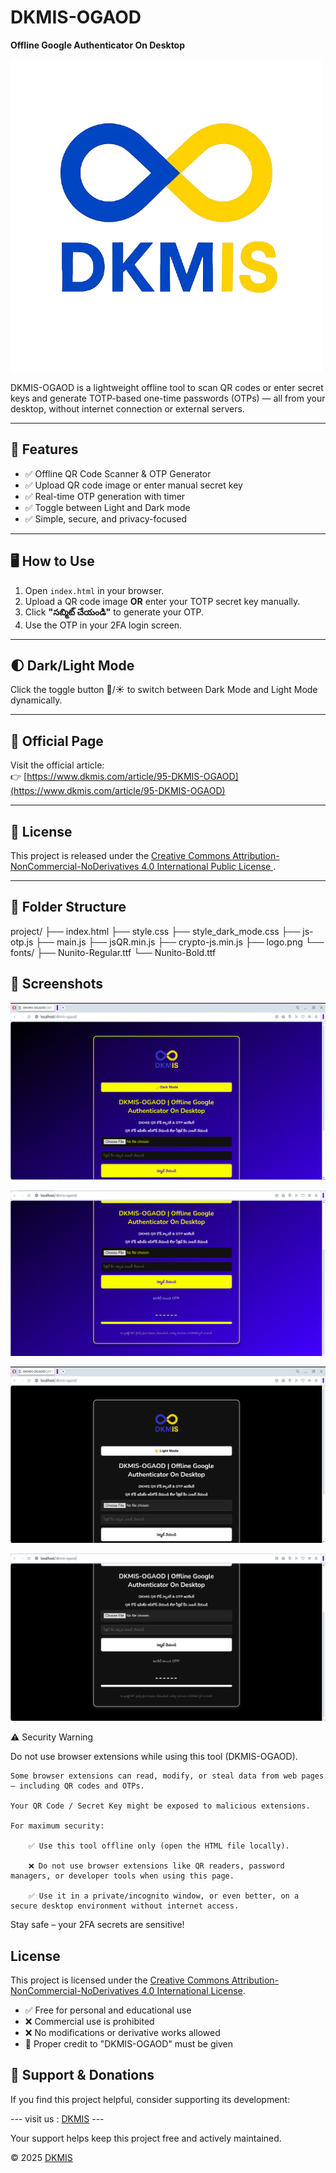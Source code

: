 # DKMIS-OGAOD

**Offline Google Authenticator On Desktop**

![DKMIS Logo](logo.png)

DKMIS-OGAOD is a lightweight offline tool to scan QR codes or enter secret keys and generate TOTP-based one-time passwords (OTPs) — all from your desktop, without internet connection or external servers.

---

## 🔐 Features

- ✅ Offline QR Code Scanner & OTP Generator
- ✅ Upload QR code image or enter manual secret key
- ✅ Real-time OTP generation with timer
- ✅ Toggle between Light and Dark mode
- ✅ Simple, secure, and privacy-focused

---

## 🖥️ How to Use

1. Open `index.html` in your browser.
2. Upload a QR code image **OR** enter your TOTP secret key manually.
3. Click **"సబ్మిట్ చేయండి"** to generate your OTP.
4. Use the OTP in your 2FA login screen.

---

## 🌓 Dark/Light Mode

Click the toggle button 🌙/☀️ to switch between Dark Mode and Light Mode dynamically.

---

## 🔗 Official Page

Visit the official article:  
👉 [https://www.dkmis.com/article/95-DKMIS-OGAOD](https://www.dkmis.com/article/95-DKMIS-OGAOD)

---

## 🧾 License

This project is released under the [Creative Commons Attribution-NonCommercial-NoDerivatives 4.0 International Public License
](https://creativecommons.org/licenses/by-nc-nd/4.0/).

---

## 📂 Folder Structure
project/
├── index.html
├── style.css
├── style_dark_mode.css
├── js-otp.js
├── main.js
├── jsQR.min.js
├── crypto-js.min.js
├── logo.png
└── fonts/
├── Nunito-Regular.ttf
└── Nunito-Bold.ttf


## 📸 Screenshots
![DKMIS ScreenShot](dkmis-ogaod-01.png)


![DKMIS ScreenShot](dkmis-ogaod-02.png)



![DKMIS ScreenShot](dkmis-ogaod-03.png)



![DKMIS ScreenShot](dkmis-ogaod-04.png)



⚠️ Security Warning

Do not use browser extensions while using this tool (DKMIS-OGAOD).

    Some browser extensions can read, modify, or steal data from web pages — including QR codes and OTPs.

    Your QR Code / Secret Key might be exposed to malicious extensions.

    For maximum security:

        ✅ Use this tool offline only (open the HTML file locally).

        ❌ Do not use browser extensions like QR readers, password managers, or developer tools when using this page.

        ✅ Use it in a private/incognito window, or even better, on a secure desktop environment without internet access.

Stay safe – your 2FA secrets are sensitive!


## License

This project is licensed under the [Creative Commons Attribution-NonCommercial-NoDerivatives 4.0 International License](https://creativecommons.org/licenses/by-nc-nd/4.0/).

- ✅ Free for personal and educational use
- ❌ Commercial use is prohibited
- ❌ No modifications or derivative works allowed
- 📌 Proper credit to "DKMIS-OGAOD" must be given


## 🙏 Support & Donations

If you find this project helpful, consider supporting its development:

--- visit us : [DKMIS](https://www.dkmis.com) ---

Your support helps keep this project free and actively maintained.


© 2025 [DKMIS](https://www.dkmis.com)
